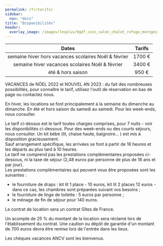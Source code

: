 ```yaml
---
permalink: /fr/tarifs/
sidebar:
  nav: "docs"
title: "Disponibilités"
header:
  overlay_image: /images/lesplus/9gdf_coin_salon_chalet_refuge_montgesin_plagne.jpg
---
```


|                         Dates                        | Tarifs |
|:----------------------------------------------------:|:------:|
| semaine hiver hors vacances scolaires Noël & février | 1700&nbsp;€ |
|    semaine hiver vacances scolaires Noël & février   | 3400&nbsp;€ |
|                   été & hors saison                  |  950&nbsp;€ |

VACANCES de NÖEL 2022 et NOUVEL AN 2023 : du fait des nombreuses possibilités, pour connaître le tarif, utilisez l'outil de réservation en bas de page ou contactez nous.   

En hiver, les locations se font principalement à la semaine du dimanche au dimanche. En été et hors saison du samedi au samedi. Pour les week-ends, nous consulter.   

Le tarif ci-dessus est le tarif toutes charges comprises, pour 7 nuits - voir les disponibilités ci-dessous. Pour des week-ends ou des courts séjours, nous consulter. Un kit bébé (lit, chaise haute, baignoire… ) est mis à disposition gracieusement.   
Sauf arrangement spécifique, les arrivées se font à partir de 16 heures et les départs au plus tard à 10 heures.  
Le tarif ne comprend pas les prestations complémentaires proposées ci-dessous, ni la taxe de séjour (2,48 euros par personne de plus de 18 ans et par jour).  
Les prestations complémentaires qui peuvent vous être proposées sont les suivantes :  
- le fourniture de draps : kit lit 1 place - 10 euros, kit lit 2 places 12 euros - dans ce cas, les chambres sont préparées suivant vos besoins ;  
- le fourniture de linge de toilette : 5 euros par personne ;  
- le ménage de fin de séjour pour 140 euros. 
 
Le contrat de location sera un contrat Gîtes de France. 

Un acompte de 25 % du montant de la location sera réclamé lors de l'établissement du contrat. Une caution ou dépôt de garantie d'un montant de 700 euros devra être remise lors de l'entrée dans les lieux.  

Les chèques vacances ANCV sont les bienvenus.  

<p style="text-align: center;">
<script type='text/javascript'>
  var parametresWidget = {
    key : 'tftr8_fc',
    numGite : '73G148140',
    widget : 'resa',
  };
  widgetIteaGL(parametresWidget);
</script>
</p>
